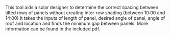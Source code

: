 This tool aids a solar designer to determine the correct spacing between tilted rows of panels without creating inter-row shading (between 10:00 and 14:00)
It takes the inputs of length of panel, desired angle of panel, angle of roof and location and finds the minimum gap between panels.
More information can be found in the included pdf.
